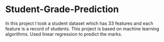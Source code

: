 # Student-Grade-Prediction
In this project I took a student dataset which has 33 features and each feature is a record of students. This project is based on machine learning algorithms. Used linear regression to predict the marks.
